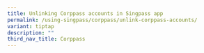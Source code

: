 ```yaml
---
title: Unlinking Corppass accounts in Singpass app
permalink: /using-singpass/corppass/unlink-corppass-accounts/
variant: tiptap
description: ""
third_nav_title: Corppass
---
```

